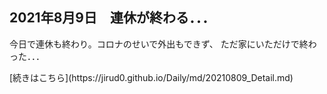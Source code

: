 ## 2021年8月9日　連休が終わる．．．
今日で連休も終わり。コロナのせいで外出もできず、
ただ家にいただけで終わった．．．<br>
<div class = aURL>
[続きはこちら](https://jirud0.github.io/Daily/md/20210809_Detail.md)
</div>